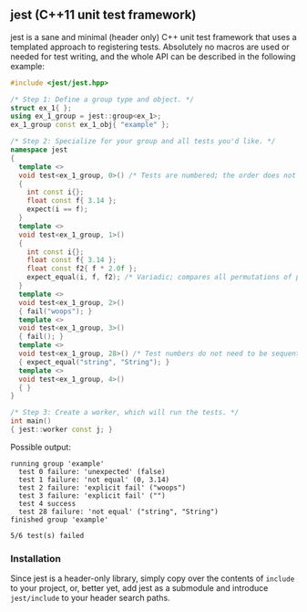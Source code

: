 jest (C++11 unit test framework)
---

jest is a sane and minimal (header only) C++ unit test framework that uses a templated approach to registering tests. Absolutely no macros are used or needed for test writing, and the whole API can be described in the following example:

```cpp
#include <jest/jest.hpp>

/* Step 1: Define a group type and object. */
struct ex_1{ };
using ex_1_group = jest::group<ex_1>;
ex_1_group const ex_1_obj{ "example" };

/* Step 2: Specialize for your group and all tests you'd like. */
namespace jest
{
  template <>
  void test<ex_1_group, 0>() /* Tests are numbered; the order does not matter. */
  {
    int const i{};
    float const f{ 3.14 };
    expect(i == f);
  }
  template <>
  void test<ex_1_group, 1>()
  {
    int const i{};
    float const f{ 3.14 };
    float const f2{ f * 2.0f };
    expect_equal(i, f, f2); /* Variadic; compares all permutations of pairs. */
  }
  template <>
  void test<ex_1_group, 2>()
  { fail("woops"); }
  template <>
  void test<ex_1_group, 3>()
  { fail(); }
  template <>
  void test<ex_1_group, 28>() /* Test numbers do not need to be sequential. */
  { expect_equal("string", "String"); }
  template <>
  void test<ex_1_group, 4>()
  { }
}

/* Step 3: Create a worker, which will run the tests. */
int main()
{ jest::worker const j; }
```
Possible output:
```
running group 'example'
  test 0 failure: 'unexpected' (false) 
  test 1 failure: 'not equal' (0, 3.14) 
  test 2 failure: 'explicit fail' ("woops") 
  test 3 failure: 'explicit fail' ("") 
  test 4 success
  test 28 failure: 'not equal' ("string", "String") 
finished group 'example'

5/6 test(s) failed
```

### Installation
Since jest is a header-only library, simply copy over the contents of `include` to your project, or, better yet, add jest as a submodule and introduce `jest/include` to your header search paths.
